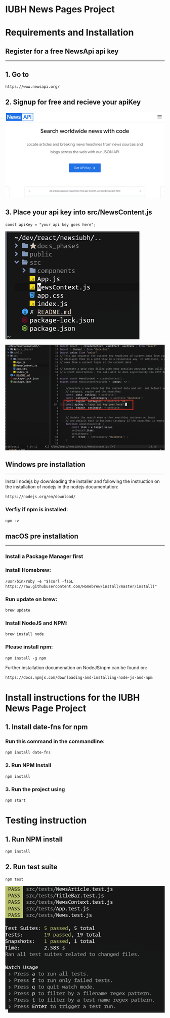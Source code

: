 # IUBH News Pages Project 

# Requirements and Installation


## Register for a free NewsApi api key
---
## 1. Go to 
    
    https://www.newsapi.org/

## 2.  Signup for free and recieve your apiKey

![Sign up for api key at newsapi.org](https://github.com/hirokoclanger/iubh-news-page-project/blob/4637411e64eaedd238e72f69bfd055d1e1e9cfa3/docs_phase3/Signup.png)

## 3. Place your api key into src/NewsContent.js
    
    const apiKey = "your api key goes here";

![Navigate to src directory](https://github.com/hirokoclanger/iubh-news-page-project/blob/145362880a470dea191e491fbf2ca7456d70ee05/docs_phase3/Navigatetosrc.png)    

![Place Api key into NewsContent.js and save the file](https://github.com/hirokoclanger/iubh-news-page-project/blob/145362880a470dea191e491fbf2ca7456d70ee05/docs_phase3/PlaceApiKey.png)

## Windows pre installation 
---
Install nodejs by downloading the installer and following the instruction on the installation of nodejs in the nodejs documentation:
    
    https://nodejs.org/en/download/

### Verfiy if npm is installed:
  
    npm -v

## macOS pre installation
---
### Install a Package Manager first


### install Homebrew:
    /usr/bin/ruby -e "$(curl -fsSL https://raw.githubusercontent.com/Homebrew/install/master/install)"


### Run update on brew:
    brew update

### Install NodeJS and NPM:
    brew install node

### Please install npm:
    npm install -g npm

Further installation documenation on NodeJS/npm can be found on:
    
    https://docs.npmjs.com/downloading-and-installing-node-js-and-npm


# Install instructions for the IUBH News Page Project

## 1. Install date-fns for npm

### Run this command in the commandline:
    npm install date-fns

### 2. Run NPM Install
    npm install

### 3. Run the project using 
    npm start

# Testing instruction

## 1. Run NPM install 
    npm install

## 2. Run test suite
    npm test

![Finished tests](https://github.com/hirokoclanger/iubh-news-page-project/blob/ed75a7aa54b5b26eaad65fd4daa714b85817be88/docs_phase3/tests.png)

